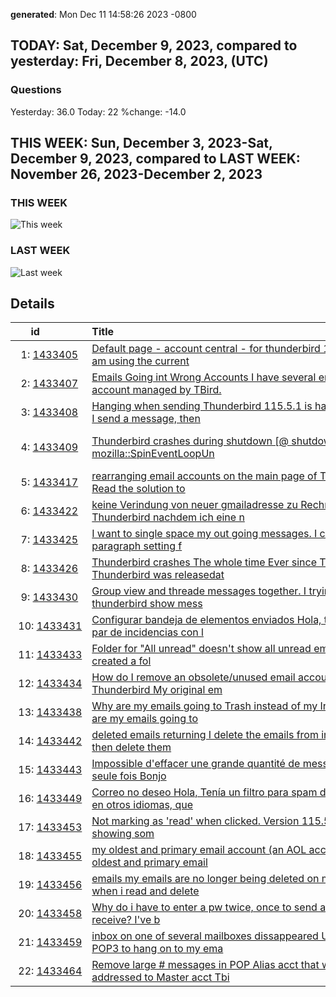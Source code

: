 **generated**: Mon Dec 11 14:58:26 2023 -0800 
## TODAY: Sat, December  9, 2023, compared to yesterday: Fri, December  8, 2023, (UTC)
### Questions
Yesterday: 36.0 Today: 22 %change: -14.0 
## THIS WEEK: Sun, December  3, 2023-Sat, December  9, 2023, compared to LAST WEEK: November 26, 2023-December  2, 2023
### THIS WEEK
![This week](sparklines/2023-12-03-2023-12-09-thunderbird_questions-thunderbird-sparkline.png 'sparklines/2023-12-03-2023-12-09-thunderbird_questions-thunderbird-sparkline.png')
### LAST WEEK
![Last week](sparklines/2023-11-26-2023-12-02-thunderbird_questions-thunderbird-sparkline.png 'sparklines/2023-11-26-2023-12-02-thunderbird_questions-thunderbird-sparkline.png')
## Details
|id&nbsp;&nbsp;&nbsp;&nbsp;&nbsp;&nbsp;&nbsp;&nbsp;&nbsp;&nbsp;|Title&nbsp;&nbsp;&nbsp;&nbsp;&nbsp;&nbsp;&nbsp;&nbsp;&nbsp;&nbsp;&nbsp;&nbsp;&nbsp;&nbsp;&nbsp;&nbsp;&nbsp;&nbsp;&nbsp;&nbsp;&nbsp;&nbsp;&nbsp;&nbsp;&nbsp;&nbsp;&nbsp;&nbsp;&nbsp;&nbsp;&nbsp;&nbsp;&nbsp;&nbsp;&nbsp;&nbsp;&nbsp;&nbsp;&nbsp;&nbsp;&nbsp;&nbsp;&nbsp;&nbsp;&nbsp;&nbsp;&nbsp;&nbsp;&nbsp;&nbsp;&nbsp;&nbsp;&nbsp;&nbsp;&nbsp;&nbsp;&nbsp;&nbsp;&nbsp;&nbsp;&nbsp;&nbsp;&nbsp;&nbsp;&nbsp;&nbsp;&nbsp;&nbsp;&nbsp;&nbsp;&nbsp;&nbsp;&nbsp;&nbsp;&nbsp;&nbsp;&nbsp;&nbsp;&nbsp;&nbsp;&nbsp;&nbsp;&nbsp;&nbsp;&nbsp;&nbsp;&nbsp;&nbsp;&nbsp;&nbsp;&nbsp;&nbsp;&nbsp;&nbsp;&nbsp;&nbsp;&nbsp;&nbsp;&nbsp;&nbsp;|[O](## 'Operating System')|[T](## 'Topic')|[M](## 'Email Provider')|[A](## 'Antivirus')|[U](## 'User Chrome or other unsupported mod')|[Tags](## 'All Tags')|
|------------|--------------------------------------------------------------------------------|-|-|-|-|-|----------------------------------------|
|&nbsp;&nbsp;1:&nbsp;[1433405](https://support.mozilla.org/questions/1433405 '2023-12-08 16:16:02 -0800')|[Default page - account central - for thunderbird 115.5.1 I am using the current ](https://support.mozilla.org/questions/1433405 'Default page - account central - for thunderbird 115.5.1 I am using the current Thunderbird and when I have the email clients collapsed the page is a general on')|[❓](## 'Troubleshooting details missing :-)')|[🔩](## 't:customize')|[❓](## 'Troubleshooting details missing :-)')|[❓](## 'Troubleshooting details missing :-)')|[❓](## 'Troubleshooting details missing :-)')|[customize](https://support.mozilla.org/questions/thunderbird?tagged=customize&show=all)|
|&nbsp;&nbsp;2:&nbsp;[1433407](https://support.mozilla.org/questions/1433407 '2023-12-08 16:33:48 -0800')|[Emails Going int Wrong Accounts I have several email account managed by TBird.  ](https://support.mozilla.org/questions/1433407 'Emails Going int Wrong Accounts I have several email account managed by TBird.  Inexplicably I now have email sent to my "gmail" account, being copied to my "ma')|[❓](## 'Troubleshooting details missing :-)')|[👽](## 't:other')|[📮](## 'm:gmail')|[❓](## 'Troubleshooting details missing :-)')|[❓](## 'Troubleshooting details missing :-)')|[other](https://support.mozilla.org/questions/thunderbird?tagged=other&show=all), [tb115weird](https://support.mozilla.org/questions/thunderbird?tagged=tb115weird&show=all)|
|&nbsp;&nbsp;3:&nbsp;[1433408](https://support.mozilla.org/questions/1433408 '2023-12-08 16:53:38 -0800')|[Hanging when sending Thunderbird 115.5.1 is hanging when I send a message, then ](https://support.mozilla.org/questions/1433408 'Hanging when sending Thunderbird 115.5.1 is hanging when I send a message, then says it was sent but cannot place in the sent folder. I am using Thunderbird in ')|[❓](## 'Troubleshooting details missing :-)')|[👽](## 't:other')|[📮](## 'm:gmail')|[❓](## 'Troubleshooting details missing :-)')|[❓](## 'Troubleshooting details missing :-)')|[other](https://support.mozilla.org/questions/thunderbird?tagged=other&show=all)|
|&nbsp;&nbsp;4:&nbsp;[1433409](https://support.mozilla.org/questions/1433409 '2023-12-08 17:04:35 -0800')|[Thunderbird crashes during shutdown \[@ shutdownhang \| mozilla::SpinEventLoopUn](https://support.mozilla.org/questions/1433409 'Thunderbird crashes during shutdown \[@ shutdownhang \| mozilla::SpinEventLoopUntil<T> \| mozilla::PreferencesWriter::Flush \] Thunderbird fails during the shutdown')|[🪟](## 'os:win11')|[🚧](## 't:fix_problems')|[❓](## 'Troubleshooting details missing :-)')|[🇧](## 'av:bitdefender')|[❓](## 'Troubleshooting details missing :-)')|[fix-problems](https://support.mozilla.org/questions/thunderbird?tagged=fix-problems&show=all), [bug1710018](https://support.mozilla.org/questions/thunderbird?tagged=bug1710018&show=all), [tb115crash](https://support.mozilla.org/questions/thunderbird?tagged=tb115crash&show=all)|
|&nbsp;&nbsp;5:&nbsp;[1433417](https://support.mozilla.org/questions/1433417 '2023-12-08 20:54:54 -0800')|[rearranging email accounts on the main page of Thunderbird Read the solution to ](https://support.mozilla.org/questions/1433417 'rearranging email accounts on the main page of Thunderbird Read the solution to this problem, but it doesn&apos;t work on my TB vr. 115.5.1 ')|[❓](## 'Troubleshooting details missing :-)')|[🔩](## 't:customize')|[❓](## 'Troubleshooting details missing :-)')|[❓](## 'Troubleshooting details missing :-)')|[❓](## 'Troubleshooting details missing :-)')|[customize](https://support.mozilla.org/questions/thunderbird?tagged=customize&show=all)|
|&nbsp;&nbsp;6:&nbsp;[1433422](https://support.mozilla.org/questions/1433422 '2023-12-08 23:26:24 -0800')|[keine Verindung von neuer gmailadresse zu Rechner Thunderbird nachdem ich eine n](https://support.mozilla.org/questions/1433422 'keine Verindung von neuer gmailadresse zu Rechner Thunderbird nachdem ich eine neue Handymailadresse erhalten habe , finder Thunderbird die mailadresse nicht , ')|[❓](## 'Troubleshooting details missing :-)')|[🚧](## 't:fix_problems')|[📮](## 'm:gmail')|[❓](## 'Troubleshooting details missing :-)')|[❓](## 'Troubleshooting details missing :-)')|[fix-problems](https://support.mozilla.org/questions/thunderbird?tagged=fix-problems&show=all)|
|&nbsp;&nbsp;7:&nbsp;[1433425](https://support.mozilla.org/questions/1433425 '2023-12-09 00:06:52 -0800')|[I  want to single space my out going messages. I changed the paragraph setting f](https://support.mozilla.org/questions/1433425 'I  want to single space my out going messages. I changed the paragraph setting from body text to paragraph format, this temporiarly fixed it but it went back to')|[❓](## 'Troubleshooting details missing :-)')|[👽](## 't:other')|[❓](## 'Troubleshooting details missing :-)')|[❓](## 'Troubleshooting details missing :-)')|[❓](## 'Troubleshooting details missing :-)')|[other](https://support.mozilla.org/questions/thunderbird?tagged=other&show=all)|
|&nbsp;&nbsp;8:&nbsp;[1433426](https://support.mozilla.org/questions/1433426 '2023-12-09 00:08:26 -0800')|[Thunderbird crashes The whole time Ever since The new Thunderbird was releasedat](https://support.mozilla.org/questions/1433426 'Thunderbird crashes The whole time Ever since The new Thunderbird was releasedatum I havet difficulties to enter The program. It crashes 4 out of 5 Times. Somet')|[❓](## 'Troubleshooting details missing :-)')|[👽](## 't:other')|[❓](## 'Troubleshooting details missing :-)')|[❓](## 'Troubleshooting details missing :-)')|[❓](## 'Troubleshooting details missing :-)')|[other](https://support.mozilla.org/questions/thunderbird?tagged=other&show=all)|
|&nbsp;&nbsp;9:&nbsp;[1433430](https://support.mozilla.org/questions/1433430 '2023-12-09 02:03:25 -0800')|[Group view and threade messages together. I trying to have thunderbird show mess](https://support.mozilla.org/questions/1433430 'Group view and threade messages together. I trying to have thunderbird show messages grouped by date (with a threading on Today, Yesterday, Last Week, etc..) an')|[❓](## 'Troubleshooting details missing :-)')|[👽](## 't:other')|[❓](## 'Troubleshooting details missing :-)')|[❓](## 'Troubleshooting details missing :-)')|[❓](## 'Troubleshooting details missing :-)')|[other](https://support.mozilla.org/questions/thunderbird?tagged=other&show=all)|
|&nbsp;10:&nbsp;[1433431](https://support.mozilla.org/questions/1433431 '2023-12-09 02:46:34 -0800')|[Configurar bandeja de elementos enviados Hola, tengo un par de incidencias con l](https://support.mozilla.org/questions/1433431 'Configurar bandeja de elementos enviados Hola, tengo un par de incidencias con la bandeja de elementos enviados de Thunderbird: - No me ordena los correos por m')|[❓](## 'Troubleshooting details missing :-)')|[🔩](## 't:customize')|[❓](## 'Troubleshooting details missing :-)')|[❓](## 'Troubleshooting details missing :-)')|[❓](## 'Troubleshooting details missing :-)')|[customize](https://support.mozilla.org/questions/thunderbird?tagged=customize&show=all)|
|&nbsp;11:&nbsp;[1433433](https://support.mozilla.org/questions/1433433 '2023-12-09 03:40:36 -0800')|[Folder for "All unread" doesn&apos;t show all unread emails I have created a fol](https://support.mozilla.org/questions/1433433 'Folder for "All unread" doesn&apos;t show all unread emails I have created a folder to show me all unread messages, but it completely ignores a number of subfolders,')|[❓](## 'Troubleshooting details missing :-)')|[👽](## 't:other')|[❓](## 'Troubleshooting details missing :-)')|[❓](## 'Troubleshooting details missing :-)')|[❓](## 'Troubleshooting details missing :-)')|[other](https://support.mozilla.org/questions/thunderbird?tagged=other&show=all)|
|&nbsp;12:&nbsp;[1433434](https://support.mozilla.org/questions/1433434 '2023-12-09 04:16:58 -0800')|[How do I remove an obsolete/unused email account from Thunderbird My original em](https://support.mozilla.org/questions/1433434 'How do I remove an obsolete/unused email account from Thunderbird My original email provider no longer &apos;provides&apos; an email service and has shut down. I now use ')|[❓](## 'Troubleshooting details missing :-)')|[👽](## 't:other')|[📮](## 'm:gmail')|[❓](## 'Troubleshooting details missing :-)')|[❓](## 'Troubleshooting details missing :-)')|[other](https://support.mozilla.org/questions/thunderbird?tagged=other&show=all)|
|&nbsp;13:&nbsp;[1433438](https://support.mozilla.org/questions/1433438 '2023-12-09 05:55:38 -0800')|[Why are my emails going to Trash instead of my Inbox Why are my emails going to ](https://support.mozilla.org/questions/1433438 'Why are my emails going to Trash instead of my Inbox Why are my emails going to Trash instead of my Inbox?  I do not have any filters on to do this. ')|[❓](## 'Troubleshooting details missing :-)')|[👽](## 't:other')|[❓](## 'Troubleshooting details missing :-)')|[❓](## 'Troubleshooting details missing :-)')|[❓](## 'Troubleshooting details missing :-)')|[other](https://support.mozilla.org/questions/thunderbird?tagged=other&show=all)|
|&nbsp;14:&nbsp;[1433442](https://support.mozilla.org/questions/1433442 '2023-12-09 07:23:45 -0800')|[deleted emails returning I delete the emails from inbox folder, then delete them](https://support.mozilla.org/questions/1433442 'deleted emails returning I delete the emails from inbox folder, then delete them from trash folder. The next day the deleted emails are back in the trash folder')|[🪟](## 'os:win11')|[🚧](## 't:fix_problems')|[💌](## 'm:microsoftemail')|[❓](## 'Troubleshooting details missing :-)')|[❓](## 'Troubleshooting details missing :-)')|[fix-problems](https://support.mozilla.org/questions/thunderbird?tagged=fix-problems&show=all)|
|&nbsp;15:&nbsp;[1433443](https://support.mozilla.org/questions/1433443 '2023-12-09 07:44:04 -0800')|[Impossible d&apos;effacer une grande quantité de message en une seule fois Bonjo](https://support.mozilla.org/questions/1433443 'Impossible d&apos;effacer une grande quantité de message en une seule fois Bonjour, Lorsque je sélectionne plusieurs messages pour les supprimer, Thunderbird ne répo')|[🪟](## 'os:win11')|[🚧](## 't:fix_problems')|[❓](## 'Troubleshooting details missing :-)')|[❓](## 'Troubleshooting details missing :-)')|[❓](## 'Troubleshooting details missing :-)')|[fix-problems](https://support.mozilla.org/questions/thunderbird?tagged=fix-problems&show=all)|
|&nbsp;16:&nbsp;[1433449](https://support.mozilla.org/questions/1433449 '2023-12-09 09:21:39 -0800')|[Correo no deseo Hola, Tenía un filtro para spam de correos en otros idiomas, que](https://support.mozilla.org/questions/1433449 'Correo no deseo Hola, Tenía un filtro para spam de correos en otros idiomas, que funcionaba (termina con @xxx.se), y últimamente parece que los spam evolucionar')|[❓](## 'Troubleshooting details missing :-)')|[🔩](## 't:customize')|[❓](## 'Troubleshooting details missing :-)')|[❓](## 'Troubleshooting details missing :-)')|[❓](## 'Troubleshooting details missing :-)')|[customize](https://support.mozilla.org/questions/thunderbird?tagged=customize&show=all)|
|&nbsp;17:&nbsp;[1433453](https://support.mozilla.org/questions/1433453 '2023-12-09 10:56:35 -0800')|[Not marking as &apos;read&apos; when clicked. Version 115.5.1 is not showing som](https://support.mozilla.org/questions/1433453 'Not marking as &apos;read&apos; when clicked. Version 115.5.1 is not showing some emails as &apos;read&apos; when clicked on. The emais do not have lots of content. Is there a sett')|[❓](## 'Troubleshooting details missing :-)')|[👽](## 't:other')|[❓](## 'Troubleshooting details missing :-)')|[❓](## 'Troubleshooting details missing :-)')|[❓](## 'Troubleshooting details missing :-)')|[other](https://support.mozilla.org/questions/thunderbird?tagged=other&show=all)|
|&nbsp;18:&nbsp;[1433455](https://support.mozilla.org/questions/1433455 '2023-12-09 11:18:29 -0800')|[my oldest and primary email account (an AOL account) my oldest and primary email](https://support.mozilla.org/questions/1433455 'my oldest and primary email account (an AOL account) my oldest and primary email account (an AOL account) is only showing emails from November 2023. Nothing old')|[❓](## 'Troubleshooting details missing :-)')|[👽](## 't:other')|[❓](## 'Troubleshooting details missing :-)')|[❓](## 'Troubleshooting details missing :-)')|[❓](## 'Troubleshooting details missing :-)')|[other](https://support.mozilla.org/questions/thunderbird?tagged=other&show=all)|
|&nbsp;19:&nbsp;[1433456](https://support.mozilla.org/questions/1433456 '2023-12-09 11:50:03 -0800')|[emails my emails are no longer being deleted on my laptop when i read and delete](https://support.mozilla.org/questions/1433456 'emails my emails are no longer being deleted on my laptop when i read and delete them on my ipad/iphone how can i fix this problem ')|[❓](## 'Troubleshooting details missing :-)')|[👽](## 't:other')|[❓](## 'Troubleshooting details missing :-)')|[❓](## 'Troubleshooting details missing :-)')|[❓](## 'Troubleshooting details missing :-)')|[other](https://support.mozilla.org/questions/thunderbird?tagged=other&show=all)|
|&nbsp;20:&nbsp;[1433458](https://support.mozilla.org/questions/1433458 '2023-12-09 12:45:29 -0800')|[Why do i have to enter a pw twice, once to send and once to receive? I&apos;ve b](https://support.mozilla.org/questions/1433458 'Why do i have to enter a pw twice, once to send and once to receive? I&apos;ve been using Thunderbird for a long time. I presently have version 115.4.3 I have always')|[❓](## 'Troubleshooting details missing :-)')|[🔏](## 't:privacy_and_security')|[❓](## 'Troubleshooting details missing :-)')|[❓](## 'Troubleshooting details missing :-)')|[❓](## 'Troubleshooting details missing :-)')|[privacy-and-security_1](https://support.mozilla.org/questions/thunderbird?tagged=privacy-and-security_1&show=all)|
|&nbsp;21:&nbsp;[1433459](https://support.mozilla.org/questions/1433459 '2023-12-09 12:52:28 -0800')|[inbox on one of several mailboxes dissappeared Use use POP3 to hang on to my ema](https://support.mozilla.org/questions/1433459 'inbox on one of several mailboxes dissappeared Use use POP3 to hang on to my emails. I have several accounts set up. One day, one of them disappeared. I looked ')|[❓](## 'Troubleshooting details missing :-)')|[👽](## 't:other')|[❓](## 'Troubleshooting details missing :-)')|[❓](## 'Troubleshooting details missing :-)')|[❓](## 'Troubleshooting details missing :-)')|[other](https://support.mozilla.org/questions/thunderbird?tagged=other&show=all)|
|&nbsp;22:&nbsp;[1433464](https://support.mozilla.org/questions/1433464 '2023-12-09 14:27:09 -0800')|[Remove large # messages in POP Alias acct that were addressed to Master acct Tbi](https://support.mozilla.org/questions/1433464 'Remove large # messages in POP Alias acct that were addressed to Master acct Tbird 115.5.1 linux. Problem:  All Master (POP) acct msgs (still on server)  were D')|[🐧](## 'os:linux')|[👽](## 't:other')|[❓](## 'Troubleshooting details missing :-)')|[❓](## 'Troubleshooting details missing :-)')|[❓](## 'Troubleshooting details missing :-)')|[other](https://support.mozilla.org/questions/thunderbird?tagged=other&show=all)|